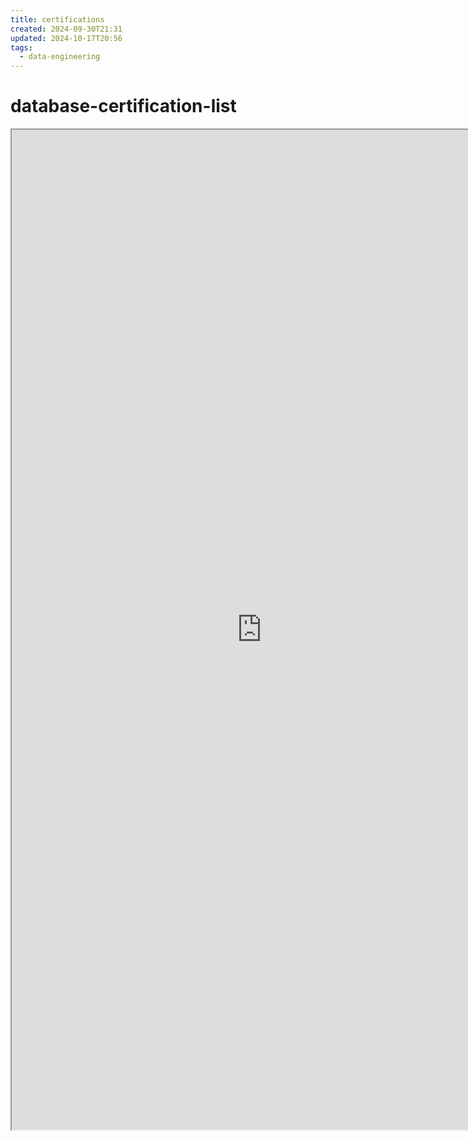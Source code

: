 ```yaml
---
title: certifications
created: 2024-09-30T21:31
updated: 2024-10-17T20:56
tags:
  - data-engineering
---
```



# database-certification-list
<iframe src = 'https://advancedsqlpuzzles.com/2022/11/18/database-certification-list/' width = '800' height = '1600'></iframe>


